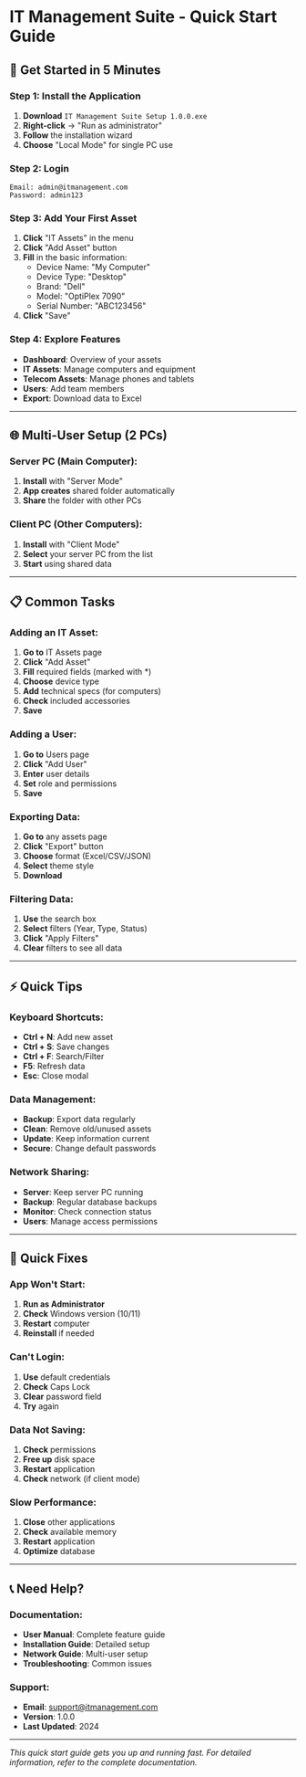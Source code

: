 # IT Management Suite - Quick Start Guide

## 🚀 Get Started in 5 Minutes

### Step 1: Install the Application
1. **Download** `IT Management Suite Setup 1.0.0.exe`
2. **Right-click** → "Run as administrator"
3. **Follow** the installation wizard
4. **Choose** "Local Mode" for single PC use

### Step 2: Login
```
Email: admin@itmanagement.com
Password: admin123
```

### Step 3: Add Your First Asset
1. **Click** "IT Assets" in the menu
2. **Click** "Add Asset" button
3. **Fill** in the basic information:
   - Device Name: "My Computer"
   - Device Type: "Desktop"
   - Brand: "Dell"
   - Model: "OptiPlex 7090"
   - Serial Number: "ABC123456"
4. **Click** "Save"

### Step 4: Explore Features
- **Dashboard**: Overview of your assets
- **IT Assets**: Manage computers and equipment
- **Telecom Assets**: Manage phones and tablets
- **Users**: Add team members
- **Export**: Download data to Excel

---

## 🌐 Multi-User Setup (2 PCs)

### Server PC (Main Computer):
1. **Install** with "Server Mode"
2. **App creates** shared folder automatically
3. **Share** the folder with other PCs

### Client PC (Other Computers):
1. **Install** with "Client Mode"
2. **Select** your server PC from the list
3. **Start** using shared data

---

## 📋 Common Tasks

### Adding an IT Asset:
1. **Go to** IT Assets page
2. **Click** "Add Asset"
3. **Fill** required fields (marked with *)
4. **Choose** device type
5. **Add** technical specs (for computers)
6. **Check** included accessories
7. **Save**

### Adding a User:
1. **Go to** Users page
2. **Click** "Add User"
3. **Enter** user details
4. **Set** role and permissions
5. **Save**

### Exporting Data:
1. **Go to** any assets page
2. **Click** "Export" button
3. **Choose** format (Excel/CSV/JSON)
4. **Select** theme style
5. **Download**

### Filtering Data:
1. **Use** the search box
2. **Select** filters (Year, Type, Status)
3. **Click** "Apply Filters"
4. **Clear** filters to see all data

---

## ⚡ Quick Tips

### Keyboard Shortcuts:
- **Ctrl + N**: Add new asset
- **Ctrl + S**: Save changes
- **Ctrl + F**: Search/Filter
- **F5**: Refresh data
- **Esc**: Close modal

### Data Management:
- **Backup**: Export data regularly
- **Clean**: Remove old/unused assets
- **Update**: Keep information current
- **Secure**: Change default passwords

### Network Sharing:
- **Server**: Keep server PC running
- **Backup**: Regular database backups
- **Monitor**: Check connection status
- **Users**: Manage access permissions

---

## 🔧 Quick Fixes

### App Won't Start:
1. **Run as Administrator**
2. **Check** Windows version (10/11)
3. **Restart** computer
4. **Reinstall** if needed

### Can't Login:
1. **Use** default credentials
2. **Check** Caps Lock
3. **Clear** password field
4. **Try** again

### Data Not Saving:
1. **Check** permissions
2. **Free up** disk space
3. **Restart** application
4. **Check** network (if client mode)

### Slow Performance:
1. **Close** other applications
2. **Check** available memory
3. **Restart** application
4. **Optimize** database

---

## 📞 Need Help?

### Documentation:
- **User Manual**: Complete feature guide
- **Installation Guide**: Detailed setup
- **Network Guide**: Multi-user setup
- **Troubleshooting**: Common issues

### Support:
- **Email**: support@itmanagement.com
- **Version**: 1.0.0
- **Last Updated**: 2024

---

*This quick start guide gets you up and running fast. For detailed information, refer to the complete documentation.*









